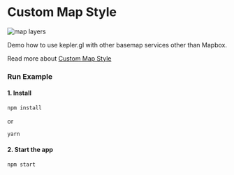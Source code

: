 # Custom Map Style

![map layers](https://studio-public-data.foursquare.com/statics/keplergl/documentation/f-map-styles-8.jpg 'custom map style')

Demo how to use kepler.gl with other basemap services other than Mapbox.

Read more about [Custom Map Style][custom-map-styles]

### Run Example

#### 1. Install

```sh
npm install
```

or

```sh
yarn
```

#### 2. Start the app

```sh
npm start
```

[custom-map-styles]: ./docs/api-reference/advanced-usages/custom-map-styles.md
